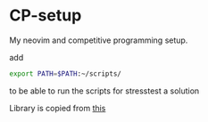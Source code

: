 # CP-setup
My neovim and competitive programming setup.

add

```bash
export PATH=$PATH:~/scripts/
```

to be able to run the scripts for stresstest a solution

Library is copied from [this](https://github.com/cp-sapienza)
